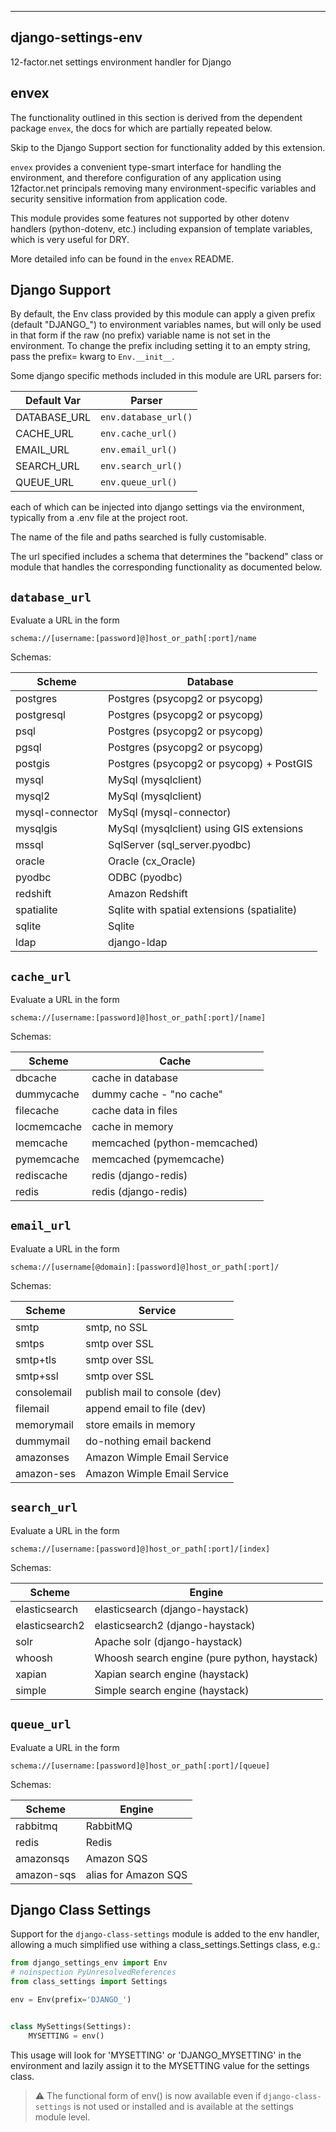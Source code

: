 -------------------
django-settings-env
-------------------
12-factor.net settings environment handler for Django

envex
---------

The functionality outlined in this section is derived from the dependent package
`envex`, the docs for which are partially repeated below.

Skip to the Django Support section for functionality added by this extension.

`envex` provides a convenient type-smart interface for handling the environment, and therefore
configuration of any application using 12factor.net principals removing many environment-specific
variables and security sensitive information from application code.

This module provides some features not supported by other dotenv handlers
(python-dotenv, etc.) including expansion of template variables, which is very useful
for DRY.

More detailed info can be found in the `envex` README.


Django Support
--------------

By default, the Env class provided by this module can apply a given prefix (default "DJANGO_")
to environment variables names, but will only be used in that form if the raw (no prefix)
variable name is not set in the environment. To change the prefix including setting it to
an empty string, pass the prefix= kwarg to `Env.__init__`.

Some django specific methods included in this module are URL parsers for:

| Default Var    | Parser               |
|----------------|----------------------|
| DATABASE_URL   | `env.database_url()` |
| CACHE_URL      | `env.cache_url()`    |
| EMAIL_URL      | `env.email_url()`    |
| SEARCH_URL     | `env.search_url()`   |
| QUEUE_URL      | `env.queue_url()`    |

each of which can be injected into django settings via the environment, typically
from a .env file at the project root.

The name of the file and paths searched is fully customisable.

The url specified includes a schema that determines the "backend" class or module
that handles the corresponding functionality as documented below.

## `database_url`
Evaluate a URL in the form
```
schema://[username:[password]@]host_or_path[:port]/name
```
Schemas:

| Scheme          | Database                                     |
|-----------------|----------------------------------------------|
| postgres        | Postgres (psycopg2 or psycopg)               |
| postgresql      | Postgres (psycopg2 or psycopg)               |
| psql            | Postgres (psycopg2 or psycopg)               |
| pgsql           | Postgres (psycopg2 or psycopg)               |
| postgis         | Postgres (psycopg2 or psycopg) + PostGIS     |
| mysql           | MySql (mysqlclient)                          |
| mysql2          | MySql (mysqlclient)                          |
| mysql-connector | MySql (mysql-connector)                      |
| mysqlgis        | MySql (mysqlclient) using GIS extensions     |
| mssql           | SqlServer (sql_server.pyodbc)                |
| oracle          | Oracle (cx_Oracle)                           |
| pyodbc          | ODBC (pyodbc)                                |
| redshift        | Amazon Redshift                              |
| spatialite      | Sqlite with spatial extensions (spatialite)  |
| sqlite          | Sqlite                                       |
| ldap            | django-ldap                                  |

## `cache_url`
Evaluate a URL in the form
```
schema://[username:[password]@]host_or_path[:port]/[name]
```
Schemas:

| Scheme          | Cache                           |
|-----------------|---------------------------------|
| dbcache         | cache in database               |
| dummycache      | dummy cache - "no cache"        |
| filecache       | cache data in files             |
| locmemcache     | cache in memory                 |
| memcache        | memcached (python-memcached)    |
| pymemcache      | memcached (pymemcache)          |
| rediscache      | redis (django-redis)            |
| redis           | redis (django-redis)            |

## `email_url`
Evaluate a URL in the form
```
schema://[username[@domain]:[password]@]host_or_path[:port]/
```
Schemas:

| Scheme          | Service                       |
|-----------------|-------------------------------|
| smtp            | smtp, no SSL                  |
| smtps           | smtp over SSL                 |
| smtp+tls        | smtp over SSL                 |
| smtp+ssl        | smtp over SSL                 |
| consolemail     | publish mail to console (dev) |
| filemail        | append email to file (dev)    |
| memorymail      | store emails in memory        |
| dummymail       | do-nothing email backend      |
| amazonses       | Amazon Wimple Email Service   |
| amazon-ses      | Amazon Wimple Email Service   |

## `search_url`
Evaluate a URL in the form
```
schema://[username:[password]@]host_or_path[:port]/[index]
```
Schemas:

| Scheme          | Engine                                       |
|-----------------|----------------------------------------------|
| elasticsearch   | elasticsearch (django-haystack)              |
| elasticsearch2  | elasticsearch2 (django-haystack)             |
| solr            | Apache solr (django-haystack)                |
| whoosh          | Whoosh search engine (pure python, haystack) |
| xapian          | Xapian search engine (haystack)              |
| simple          | Simple search engine (haystack)              |

## `queue_url`
Evaluate a URL in the form
```
schema://[username:[password]@]host_or_path[:port]/[queue]
```
Schemas:

| Scheme          | Engine               |
|-----------------|----------------------|
| rabbitmq        | RabbitMQ             |
| redis           | Redis                |
| amazonsqs       | Amazon SQS           |
| amazon-sqs      | alias for Amazon SQS |


Django Class Settings
---------------------

Support for the `django-class-settings` module is added to the env handler, allowing
a much simplified use withing a class_settings.Settings class, e.g.:

```python
from django_settings_env import Env
# noinspection PyUnresolvedReferences
from class_settings import Settings

env = Env(prefix='DJANGO_')


class MySettings(Settings):
    MYSETTING = env()
```
This usage will look for 'MYSETTING' or 'DJANGO_MYSETTING' in the environment and lazily
assign it to the MYSETTING value for the settings class.

> :warning: The functional form of env() is now available even if `django-class-settings` is not
used or installed and is available at the settings module level.
